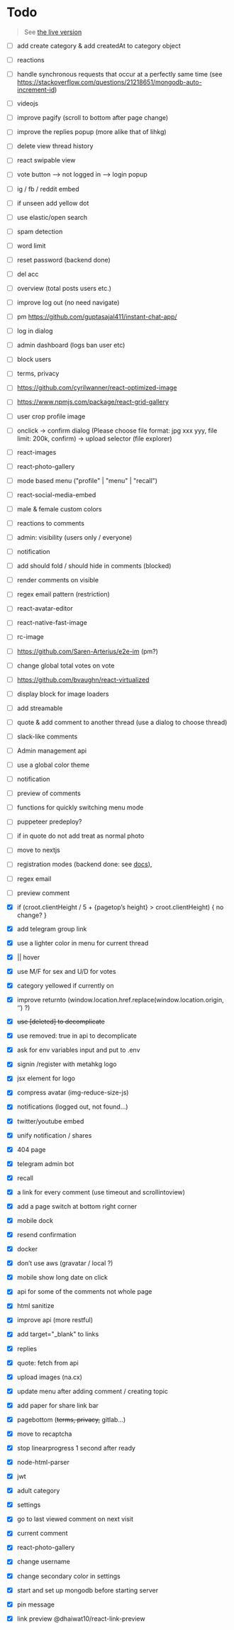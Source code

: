 # Todo

> See [the live version](https://joplin.wcyat.me/shares/2kmfXm9Xi18qDxGbaFJq4Y)

- [ ] add create category & add createdAt to category object

- [ ] reactions

- [ ] handle synchronous requests that occur at a perfectly same time (see https://stackoverflow.com/questions/21218651/mongodb-auto-increment-id)

- [ ] videojs

- [ ] improve pagify (scroll to bottom after page change)

- [ ] improve the replies popup (more alike that of lihkg)

- [ ] delete view thread history

- [ ] react swipable view

- [ ] vote button --> not logged in --> login popup

- [ ] ig / fb / reddit embed

- [ ] if unseen add yellow dot

- [ ] use elastic/open search

- [ ] spam detection

- [ ] word limit

- [ ] reset password (backend done)

- [ ] del acc

- [ ] overview (total posts users etc.)

- [ ] improve log out (no need navigate)

- [ ] pm <https://github.com/guptasajal411/instant-chat-app/>

- [ ] log in dialog

- [ ] admin dashboard (logs ban user etc)

- [ ] block users

- [ ] terms, privacy

- [ ] <https://github.com/cyrilwanner/react-optimized-image>

- [ ] <https://www.npmjs.com/package/react-grid-gallery>

- [ ] user crop profile image

- [ ] onclick -> confirm dialog (Please choose file format: jpg xxx yyy, file limit: 200k, confirm) -> upload selector (file explorer)

- [ ] react-images

- [ ] react-photo-gallery

- [ ] mode based menu ("profile" | "menu" | "recall")

- [ ] react-social-media-embed

- [ ] male & female custom colors

- [ ] reactions to comments

- [ ] admin: visibility (users only / everyone)

- [ ] notification

- [ ] add should fold / should hide in comments (blocked)

- [ ] render comments on visible

- [ ] regex email pattern (restriction)

- [ ] react-avatar-editor

- [ ] react-native-fast-image

- [ ] rc-image

- [ ] <https://github.com/Saren-Arterius/e2e-im> (pm?)

- [ ] change global total votes on vote

- [ ] <https://github.com/bvaughn/react-virtualized>

- [ ] display block for image loaders

- [ ] add streamable

- [ ] quote & add comment to another thread (use a dialog to choose thread)

- [ ] slack-like comments

- [ ] Admin management api

- [ ] use a global color theme

- [ ] notification

- [ ] preview of comments

- [ ] functions for quickly switching menu mode

- [ ] puppeteer predeploy?

- [ ] if in quote do not add treat as normal photo

- [ ] move to nextjs

- [ ] registration modes (backend done: see [docs](https://docs.metahkg.org/docs/customize/registermode)),

- [ ] regex email

- [ ] preview comment

- [x] if (croot.clientHeight / 5 + {pagetop’s height} > croot.clientHeight) { no change? }

- [x] add telegram group link

- [x] use a lighter color in menu for current thread

- [x] || hover

- [x] use M/F for sex and U/D for votes

- [x] category yellowed if currently on

- [x] improve returnto (window.location.href.replace(window.location.origin, ‘’) ?)

- [x] ~~use \[deleted\] to decomplicate~~

- [x] use removed: true in api to decomplicate

- [x] ask for env variables input and put to .env

- [x] signin /register with metahkg logo

- [x] jsx element for logo

- [x] compress avatar (img-reduce-size-js)

- [x] notifications (logged out, not found…)

- [x] twitter/youtube embed

- [x] unify notification / shares

- [x] 404 page

- [x] telegram admin bot

- [x] recall

- [x] a link for every comment (use timeout and scrollintoview)

- [x] add a page switch at bottom right corner

- [x] mobile dock

- [x] resend confirmation

- [x] docker

- [x] don’t use aws (gravatar / local ?)

- [x] mobile show long date on click

- [x] api for some of the comments not whole page

- [x] html sanitize

- [x] improve api (more restful)

- [x] add target="\_blank" to links

- [x] replies

- [x] quote: fetch from api

- [x] upload images (na.cx)

- [x] update menu after adding comment / creating topic

- [x] add paper for share link bar

- [x] pagebottom (~~terms, privacy,~~ gitlab…)

- [x] move to recaptcha

- [x] stop linearprogress 1 second after ready

- [x] node-html-parser

- [x] jwt

- [x] adult category

- [x] settings

- [x] go to last viewed comment on next visit

- [x] current comment

- [x] react-photo-gallery

- [x] change username

- [x] change secondary color in settings

- [x] start and set up mongodb before starting server

- [x] pin message

- [x] link preview @dhaiwat10/react-link-preview
